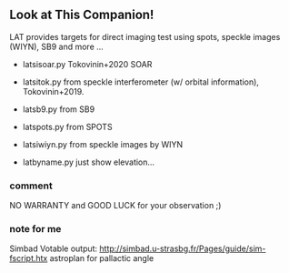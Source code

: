 ## Look at This Companion!

LAT provides targets for direct imaging test using spots, speckle images (WIYN), SB9  and more ...

- latsisoar.py Tokovinin+2020 SOAR

- latsitok.py from speckle interferometer (w/ orbital information), Tokovinin+2019.
- latsb9.py from SB9
- latspots.py from SPOTS
- latsiwiyn.py from speckle images by WIYN
- latbyname.py just show elevation...


### comment

NO WARRANTY and GOOD LUCK for your observation ;)


### note for me

Simbad Votable output: http://simbad.u-strasbg.fr/Pages/guide/sim-fscript.htx
astroplan for pallactic angle